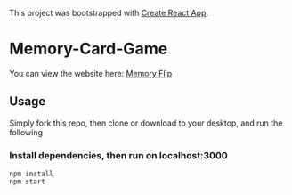 This project was bootstrapped with [Create React App](https://github.com/facebook/create-react-app).

# Memory-Card-Game

You can view the website here: [Memory Flip](https://bambie1.github.io/memory-card-game/)

## Usage

Simply fork this repo, then clone or download to your desktop, and run the following

### Install dependencies, then run on localhost:3000
````
npm install
npm start
````
